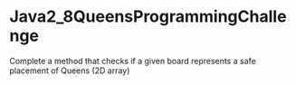# Java2_8QueensProgrammingChallenge
Complete a method that checks if a given board represents a safe placement of Queens (2D array)
